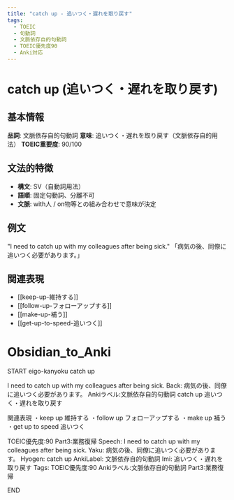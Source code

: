 ```yaml
---
title: "catch up - 追いつく・遅れを取り戻す"
tags:
  - TOEIC
  - 句動詞
  - 文脈依存自的句動詞
  - TOEIC優先度90
  - Anki対応
---
```


# catch up (追いつく・遅れを取り戻す)

## 基本情報
**品詞**: 文脈依存自的句動詞
**意味**: 追いつく・遅れを取り戻す（文脈依存自的用法）
**TOEIC重要度**: 90/100

## 文法的特徴
- **構文**: SV（自動詞用法）
- **語順**: 固定句動詞、分離不可
- **文脈**: with人 / on物等との組み合わせで意味が決定

## 例文
"I need to catch up with my colleagues after being sick."
「病気の後、同僚に追いつく必要があります。」

## 関連表現
- [[keep-up-維持する]]
- [[follow-up-フォローアップする]]
- [[make-up-補う]]
- [[get-up-to-speed-追いつく]]

# Obsidian_to_Anki
START
eigo-kanyoku
catch up

I need to catch up with my colleagues after being sick.
Back: 
病気の後、同僚に追いつく必要があります。
Ankiラベル:文脈依存自的句動詞
catch up
追いつく・遅れを取り戻す

関連表現
・keep up 維持する
・follow up フォローアップする
・make up 補う
・get up to speed 追いつく

TOEIC優先度:90
Part3:業務復帰
Speech: I need to catch up with my colleagues after being sick.
Yaku: 病気の後、同僚に追いつく必要があります。
Hyogen: catch up
AnkiLabel: 文脈依存自的句動詞
Imi: 追いつく・遅れを取り戻す
Tags: TOEIC優先度:90 Ankiラベル:文脈依存自的句動詞 Part3:業務復帰
<!--ID: 1752935254263-->
END 